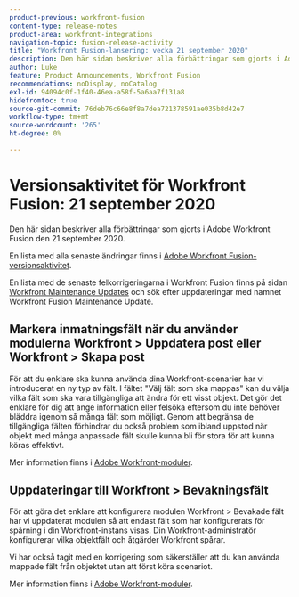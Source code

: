 ```yaml
---
product-previous: workfront-fusion
content-type: release-notes
product-area: workfront-integrations
navigation-topic: fusion-release-activity
title: "Workfront Fusion-lansering: vecka 21 september 2020"
description: Den här sidan beskriver alla förbättringar som gjorts i Adobe Workfront Fusion den 21 september 2020.
author: Luke
feature: Product Announcements, Workfront Fusion
recommendations: noDisplay, noCatalog
exl-id: 94094c0f-1f40-46ea-a58f-5a6aa7f131a8
hidefromtoc: true
source-git-commit: 76deb76c66e8f8a7dea721378591ae035b8d42e7
workflow-type: tm+mt
source-wordcount: '265'
ht-degree: 0%

---
```


# Versionsaktivitet för Workfront Fusion: 21 september 2020

Den här sidan beskriver alla förbättringar som gjorts i Adobe Workfront Fusion den 21 september 2020.

En lista med alla senaste ändringar finns i [Adobe Workfront Fusion-versionsaktivitet](../../../../../product-announcements/product-releases/fusion-release-activity/fusion-release-activity.md).

En lista med de senaste felkorrigeringarna i Workfront Fusion finns på sidan [Workfront Maintenance Updates](https://experienceleague.adobe.com/docs/workfront-known-issues/releases/current-updates.html) och sök efter uppdateringar med namnet Workfront Fusion Maintenance Update.

## Markera inmatningsfält när du använder modulerna Workfront > Uppdatera post eller Workfront > Skapa post

För att du enklare ska kunna använda dina Workfront-scenarier har vi introducerat en ny typ av fält. I fältet &quot;Välj fält som ska mappas&quot; kan du välja vilka fält som ska vara tillgängliga att ändra för ett visst objekt. Det gör det enklare för dig att ange information eller felsöka eftersom du inte behöver bläddra igenom så många fält som möjligt. Genom att begränsa de tillgängliga fälten förhindrar du också problem som ibland uppstod när objekt med många anpassade fält skulle kunna bli för stora för att kunna köras effektivt.

Mer information finns i [Adobe Workfront-moduler](../../../../../workfront-fusion/apps-and-their-modules/workfront-modules.md).

## Uppdateringar till Workfront > Bevakningsfält

För att göra det enklare att konfigurera modulen Workfront > Bevakade fält har vi uppdaterat modulen så att endast fält som har konfigurerats för spårning i din Workfront-instans visas. Din Workfront-administratör konfigurerar vilka objektfält och åtgärder Workfront spårar.

Vi har också tagit med en korrigering som säkerställer att du kan använda mappade fält från objektet utan att först köra scenariot.

Mer information finns i [Adobe Workfront-moduler](../../../../../workfront-fusion/apps-and-their-modules/workfront-modules.md).
